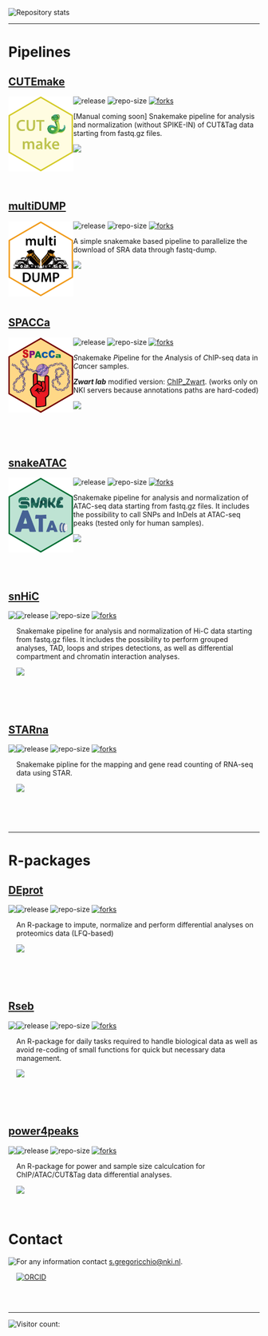 ![Repository stats](https://github-readme-stats.vercel.app/api?username=sebastian-gregoricchio&show_icons=true)

------------------------------

# Pipelines

## [CUTEmake](https://sebastian-gregoricchio.github.io/CUTEmake/)

[<img src="https://raw.githubusercontent.com/sebastian-gregoricchio/cuteMAKE/main/resources/CUTEmake_logo.svg" class="padding" align="left" height=150/>](https://sebastian-gregoricchio.github.io/CUTEmake)
![release](https://img.shields.io/github/v/release/sebastian-gregoricchio/CUTEmake)
![repo-size](https://shields.io/github/repo-size/sebastian-gregoricchio/CUTEmake)
[![forks](https://img.shields.io/github/forks/sebastian-gregoricchio/CUTEmake?style=social)](https://github.com/sebastian-gregoricchio/CUTEmake/fork)
<!-- ![update](https://badges.pufler.dev/updated/sebastian-gregoricchio/cuteMAKE) -->

[Manual coming soon] Snakemake pipeline for analysis and normalization (without SPIKE-IN) of CUT&Tag data starting from fastq.gz files.

[<img src="https://contrib.rocks/image?repo=sebastian-gregoricchio/CUTEmake" align="left" height=30/>](https://github.com/sebastian-gregoricchio)

<br/><br/>

<br/><br/>




## [multiDUMP](https://sebastian-gregoricchio.github.io/multiDUMP/)

[<img src="https://raw.githubusercontent.com/sebastian-gregoricchio/multiDUMP/main/resources/multiDUMP_logo.svg" class="padding" align="left" height=150/>](https://sebastian-gregoricchio.github.io/multiDUMP)
![release](https://img.shields.io/github/v/release/sebastian-gregoricchio/multiDUMP)
![repo-size](https://shields.io/github/repo-size/sebastian-gregoricchio/multiDUMP)
[![forks](https://img.shields.io/github/forks/sebastian-gregoricchio/multiDUMP?style=social)](https://github.com/sebastian-gregoricchio/multiDUMP/fork)
<!-- ![update](https://badges.pufler.dev/updated/sebastian-gregoricchio/multiDUMP) -->

A simple snakemake based pipeline to parallelize the download of SRA data through fastq-dump.

[<img src="https://contrib.rocks/image?repo=sebastian-gregoricchio/multiDUMP" align="left" height=30/>](https://github.com/sebastian-gregoricchio)

<br/><br/>

<br/><br/>




## [SPACCa](https://sebastian-gregoricchio.github.io/SPACCa/)

[<img src="https://raw.githubusercontent.com/sebastian-gregoricchio/SPACCa/main/resources/SPACCa_logo.svg" class="padding" align="left" height=150/>](https://sebastian-gregoricchio.github.io/SPACCa)
![release](https://img.shields.io/github/v/release/sebastian-gregoricchio/SPACCa)
![repo-size](https://shields.io/github/repo-size/sebastian-gregoricchio/SPACCa)
[![forks](https://img.shields.io/github/forks/sebastian-gregoricchio/SPACCa?style=social)](https://github.com/sebastian-gregoricchio/SPACCa/fork)
<!-- ![update](https://badges.pufler.dev/updated/sebastian-gregoricchio/SPACCa) -->

*S*nakemake *P*ipeline for the *A*nalysis of *C*hIP-seq data in *Ca*ncer samples.

**_Zwart lab_** modified version: [ChIP_Zwart](https://github.com/sebastian-gregoricchio/ChIP_Zwart/). (works only on NKI servers because annotations paths are hard-coded)

<img src="https://contrib.rocks/image?repo=sebastian-gregoricchio/SPACCa" align="left" height=30/>

<br/><br/>

<br/><br/>




## [snakeATAC](https://sebastian-gregoricchio.github.io/snakeATAC/)

[<img src="https://raw.githubusercontent.com/sebastian-gregoricchio/snakeATAC/main/resources/snakeATAC_logo.svg" class="padding" align="left" height=150/>](https://sebastian-gregoricchio.github.io/snakeATAC)
![release](https://img.shields.io/github/v/release/sebastian-gregoricchio/snakeATAC)
![repo-size](https://shields.io/github/repo-size/sebastian-gregoricchio/snakeATAC)
[![forks](https://img.shields.io/github/forks/sebastian-gregoricchio/snakeATAC?style=social)](https://github.com/sebastian-gregoricchio/snakeATAC/fork)
<!-- ![update](https://badges.pufler.dev/updated/sebastian-gregoricchio/snakeATAC) -->

Snakemake pipeline for analysis and normalization of ATAC-seq data starting from fastq.gz files. It includes the possibility to call SNPs and InDels at ATAC-seq peaks (tested only for human samples).

[<img src="https://contrib.rocks/image?repo=sebastian-gregoricchio/snakeATAC" align="left" height=30/>](https://github.com/sebastian-gregoricchio)

<br/><br/>

<br/><br/>



## [snHiC](https://sebastian-gregoricchio.github.io/snHiC/)

[<img src="https://raw.githubusercontent.com/sebastian-gregoricchio/snHiC/main/resources/snHiC_logo.svg" class="padding" align="left" height=150/>](https://sebastian-gregoricchio.github.io/snHiC)
![release](https://img.shields.io/github/v/release/sebastian-gregoricchio/snHiC)
![repo-size](https://shields.io/github/repo-size/sebastian-gregoricchio/snHiC)
[![forks](https://img.shields.io/github/forks/sebastian-gregoricchio/snHiC?style=social)](https://github.com/sebastian-gregoricchio/snHiC/fork)
<!-- ![update](https://badges.pufler.dev/updated/sebastian-gregoricchio/snHiC) -->

Snakemake pipeline for analysis and normalization of Hi-C data starting from fastq.gz files. It includes the possibility to perform grouped analyses, TAD, loops and stripes detections, as well as differential compartment and chromatin interaction analyses.

[<img src="https://contrib.rocks/image?repo=sebastian-gregoricchio/snHiC" align="left" height=30/>](https://github.com/sebastian-gregoricchio)

<br/><br/>

<br/><br/>


## [STARna](https://sebastian-gregoricchio.github.io/STARna/)

[<img src="https://raw.githubusercontent.com/sebastian-gregoricchio/STARna/main/resources/STARna_logo.svg" class="padding" align="left" height=150/>](https://sebastian-gregoricchio.github.io/STARna)
![release](https://img.shields.io/github/v/release/sebastian-gregoricchio/STARna)
![repo-size](https://shields.io/github/repo-size/sebastian-gregoricchio/STARna)
[![forks](https://img.shields.io/github/forks/sebastian-gregoricchio/STARna?style=social)](https://github.com/sebastian-gregoricchio/STARna/fork)
<!-- ![update](https://badges.pufler.dev/updated/sebastian-gregoricchio/STARna) -->

Snakemake pipline for the mapping and gene read counting of RNA-seq data using STAR.

<img src="https://contrib.rocks/image?repo=sebastian-gregoricchio/STARna" align="left" height=30/>

<br/><br/>

<br/><br/>

--------------------------------------------------------


# R-packages

## [DEprot](https://sebastian-gregoricchio.github.io/DEprot/)

[<img src="https://sebastian-gregoricchio.github.io/DEprot/DEprot_logo.png" class="padding" align="left" height=150/>](https://sebastian-gregoricchio.github.io/DEprot)
![release](https://img.shields.io/github/v/release/sebastian-gregoricchio/DEprot)
![repo-size](https://shields.io/github/repo-size/sebastian-gregoricchio/DEprot)
[![forks](https://img.shields.io/github/forks/sebastian-gregoricchio/DEprot?style=social)](https://github.com/sebastian-gregoricchio/DEprot/fork)
<!-- ![update](https://badges.pufler.dev/updated/sebastian-gregoricchio/DEprot) -->

An R-package to impute, normalize and perform differential analyses on proteomics data (LFQ-based) 

<img src="https://contrib.rocks/image?repo=sebastian-gregoricchio/DEprot" align="left" height=30/>

<br/><br/>

<br/><br/>


## [Rseb](https://sebastian-gregoricchio.github.io/Rseb/)

[<img src="https://sebastian-gregoricchio.github.io/Rseb/Rseb_logo.svg" class="padding" align="left" height=150/>](https://sebastian-gregoricchio.github.io/Rseb)
![release](https://img.shields.io/github/v/release/sebastian-gregoricchio/Rseb)
![repo-size](https://shields.io/github/repo-size/sebastian-gregoricchio/Rseb)
[![forks](https://img.shields.io/github/forks/sebastian-gregoricchio/Rseb?style=social)](https://github.com/sebastian-gregoricchio/Rseb/fork)
<!-- ![update](https://badges.pufler.dev/updated/sebastian-gregoricchio/Rseb) -->

An R-package for daily tasks required to handle biological data as well as avoid re-coding of small functions for quick but necessary data management.

[<img src="https://contrib.rocks/image?repo=sebastian-gregoricchio/Rseb" align="left" height=30/>](https://github.com/sebastian-gregoricchio)



<br/><br/>

<br/><br/>


## [power4peaks](https://sebastian-gregoricchio.github.io/power4peaks/)

[<img src="https://sebastian-gregoricchio.github.io/power4peaks/resources/power4peaks_logo.png" class="padding" align="left" height=150/>](https://sebastian-gregoricchio.github.io/power4peaks)
![release](https://img.shields.io/github/v/release/sebastian-gregoricchio/power4peaks)
![repo-size](https://shields.io/github/repo-size/sebastian-gregoricchio/power4peaks)
[![forks](https://img.shields.io/github/forks/sebastian-gregoricchio/power4peaks?style=social)](https://github.com/sebastian-gregoricchio/power4peaks/fork)
<!-- ![update](https://badges.pufler.dev/updated/sebastian-gregoricchio/Rseb) -->

An R-package for power and sample size calculcation for ChIP/ATAC/CUT&Tag data differential analyses.

[<img src="https://contrib.rocks/image?repo=sebastian-gregoricchio/power4peaks" align="left" height=30/>](https://github.com/sebastian-gregoricchio)




<br>
<br/><br/>

# Contact
[<img src="https://contrib.rocks/image?repo=sebastian-gregoricchio/sebastian-gregoricchio.github.io" align="left" height=50/>](https://github.com/sebastian-gregoricchio) For any information contact [s.gregoricchio@nki.nl](mailto:s.gregoricchio@nki.nl).

[![ORCID](https://img.shields.io/badge/ORCID-0000--0001--9209--5403-green.svg)](https://orcid.org/0000-0001-9209-5403)


<br/><br/>

----------------------------------------------------------------------------------------------

![Visitor count: ](https://profile-counter.glitch.me/sebastian-gregoricchio/count.svg)



